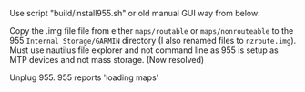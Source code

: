 Use script "build/install955.sh" or old manual GUI way from below:

Copy the .img file file from either `maps/routable` or `maps/nonrouteable` to the 955 `Internal Storage/GARMIN` directory (I also renamed files to `nzroute.img`).
Must use nautilus file explorer and not command line as 955 is setup as MTP devices and not mass storage. (Now resolved)

Unplug 955.
955 reports 'loading maps'


